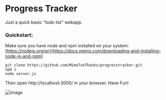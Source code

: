 # Progress Tracker
Just a quick basic "todo list" webapp.


### Quickstart:

Make sure you have node and npm installed on your system: 
[https://nodejs.org/en](https://docs.npmjs.com/downloading-and-installing-node-js-and-npm)

```
git clone https://github.com/MimoTooThanks/progresstracker.git
npm i
node server.js
```
Then open http://localhost:3000/ in your browser. Have Fun!


![image](https://github.com/MimoTooThanks/progresstracker/assets/46490625/8838a98d-6c41-4389-ace3-2ada6c165460)
